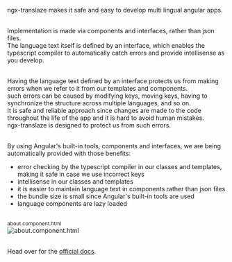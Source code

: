 ngx-translaze makes it safe and easy to develop multi lingual angular apps.<br/><br/>

Implementation is made via components and interfaces, rather than json files.<br/>
The language text itself is defined by an interface, which enables the typescript compiler to automatically
catch errors and provide intellisense as you develop.<br/><br/>

Having the language text defined by an interface protects us from making errors when we refer to it from our templates
and components.<br/>
such errors can be caused by modifying keys, moving keys, having to synchronize the
structure across multiple languages, and so on.<br/>
It is safe and reliable approach since changes are made to the code throughout the life of the app and it is hard
to avoid human mistakes.<br/>
ngx-translaze is designed to protect us from such errors.
<br/><br/>

By using Angular's built-in tools, components and interfaces, we are being automatically provided with those benefits:
* error checking by the typescript compiler in our classes and templates, making it safe in case we use incorrect keys
* intellisense in our classes and templates
* it is easier to maintain language text in components rather than json files
* the bundle size is small since Angular's built-in tools are used
* language components are lazy loaded
<br/><br/>

<sub>about.component.html</sub><br/>
![about.component.html](https://zohar1000.github.io/ngx-translaze/assets/images/intellisense-animated.gif)
<br/><br/>


Head over for the [official docs](https://zohar1000.github.io/ngx-translaze).
